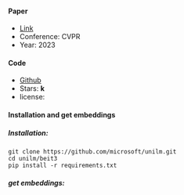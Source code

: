 #### Paper

* [Link](https://arxiv.org/abs/2208.10442)
* Conference: CVPR
* Year: 2023

#### Code

* [Github](https://github.com/microsoft/unilm/tree/master/beit3)
* Stars: **k**
* license: 

#### Installation and get embeddings

##### Installation: 

```
git clone https://github.com/microsoft/unilm.git
cd unilm/beit3
pip install -r requirements.txt
```

##### get embeddings:

```python
```